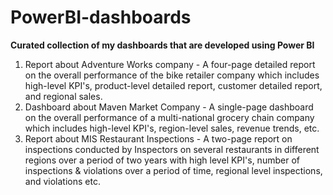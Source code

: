 # PowerBI-dashboards

**Curated collection of my dashboards that are developed using Power BI**

1) Report about Adventure Works company - A four-page detailed report on the overall performance of the bike retailer company which includes high-level KPI's, product-level detailed report, customer detailed report, and regional sales.
2) Dashboard about Maven Market Company - A single-page dashboard on the overall performance of a multi-national grocery chain company which includes high-level KPI's, region-level sales, revenue trends, etc.
3) Report about MIS Restaurant Inspections - A two-page report on inspections conducted by Inspectors on several restaurants in different regions over a period of two years with high level KPI's, number of inspections & violations over a period of time, regional level inspections, and violations etc.

